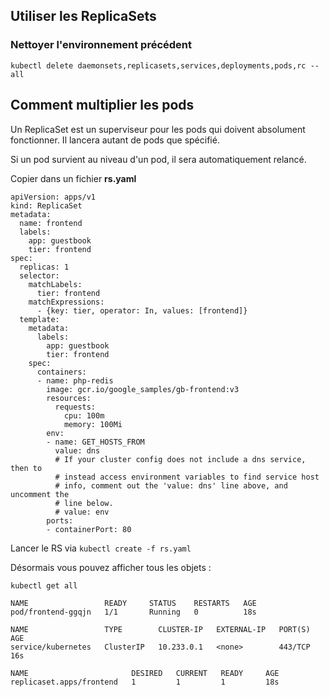 ## Utiliser les ReplicaSets

### Nettoyer l'environnement précédent

`kubectl delete daemonsets,replicasets,services,deployments,pods,rc --all`

## Comment multiplier les pods

Un ReplicaSet est un superviseur pour les pods qui doivent absolument fonctionner. Il lancera autant de pods que spécifié.

Si un pod survient au niveau d'un pod, il sera automatiquement relancé.

Copier dans un fichier **rs.yaml**


```
apiVersion: apps/v1
kind: ReplicaSet
metadata:
  name: frontend
  labels:
    app: guestbook
    tier: frontend
spec:
  replicas: 1
  selector:
    matchLabels:
      tier: frontend
    matchExpressions:
      - {key: tier, operator: In, values: [frontend]}
  template:
    metadata:
      labels:
        app: guestbook
        tier: frontend
    spec:
      containers:
      - name: php-redis
        image: gcr.io/google_samples/gb-frontend:v3
        resources:
          requests:
            cpu: 100m
            memory: 100Mi
        env:
        - name: GET_HOSTS_FROM
          value: dns
          # If your cluster config does not include a dns service, then to
          # instead access environment variables to find service host
          # info, comment out the 'value: dns' line above, and uncomment the
          # line below.
          # value: env
        ports:
        - containerPort: 80
```

Lancer le RS via `kubectl create -f rs.yaml`

Désormais vous pouvez afficher tous les objets :

```
kubectl get all

NAME                 READY     STATUS    RESTARTS   AGE
pod/frontend-ggqjn   1/1       Running   0          18s

NAME                 TYPE        CLUSTER-IP   EXTERNAL-IP   PORT(S)   AGE
service/kubernetes   ClusterIP   10.233.0.1   <none>        443/TCP   16s

NAME                       DESIRED   CURRENT   READY     AGE
replicaset.apps/frontend   1         1         1         18s
```






